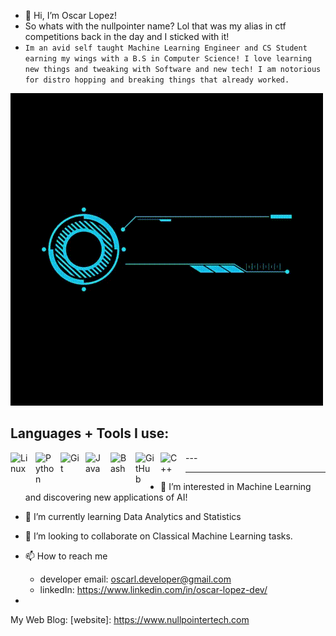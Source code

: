 - 👋 Hi, I’m Oscar Lopez!
- So whats with the nullpointer name? Lol that was my alias in ctf competitions back in the day and I sticked with it!
- `Im an avid self taught Machine Learning Engineer and CS Student earning my wings with a B.S in Computer Science! I love learning new things and tweaking with Software and new tech! I am notorious for distro hopping and breaking things that already worked.`

![Alt Text](./OscarLopez.gif)


Languages + Tools I use:
---
<img align="left" alt="Linux" width="30px" style="padding-right:10px;" src="https://cdn.jsdelivr.net/gh/devicons/devicon/icons/linux/linux-original.svg" />
<img align="left" alt="Python" width="30px" style="padding-right:10px;" src="https://cdn.jsdelivr.net/gh/devicons/devicon/icons/python/python-plain.svg" />
<img align="left" alt="Git" width="30px" style="padding-right:10px;" src="https://cdn.jsdelivr.net/gh/devicons/devicon/icons/git/git-original.svg" />
<img align="left" alt="Java" width="30px" style="padding-right:10px;" src="https://cdn.jsdelivr.net/gh/devicons/devicon/icons/java/java-original.svg"/>
<img align="left" alt="Bash" width="30px" style="padding-right:10px;" src="https://cdn.jsdelivr.net/gh/devicons/devicon/icons/bash/bash-original.svg" />
<img align="left" alt="GitHub" width="30px" style="padding-right:10px;" src="https://cdn.jsdelivr.net/gh/devicons/devicon/icons/github/github-original.svg" />
<img align="left" alt="C++" width="30px" style="padding-right:10px;" src="https://cdn.jsdelivr.net/gh/devicons/devicon/icons/cplusplus/cplusplus-line.svg" />
---

---

- 👀 I’m interested in Machine Learning and discovering new applications of AI!
- 🌱 I’m currently learning Data Analytics and Statistics
- 💞️ I’m looking to collaborate on Classical Machine Learning tasks.
- 📫 How to reach me  
  * developer email: oscarl.developer@gmail.com
  * linkedIn: https://www.linkedin.com/in/oscar-lopez-dev/
                    
-                     

My Web Blog:
[website]: https://www.nullpointertech.com

<!---
olopez15401/olopez15401 is a ✨ special ✨ repository because its `README.md` (this file) appears on your GitHub profile.
You can click the Preview link to take a look at your changes.
--->
